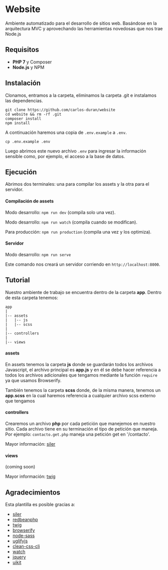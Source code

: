 # Website
Ambiente automatizado para el desarrollo de sitios web.
Basándose en la arquitectura MVC y aprovechando las herramientas novedosas
que nos trae Node.js

## Requisitos
- **PHP 7** y Composer
- **Node.js** y NPM

## Instalación
Clonamos, entramos a la carpeta, eliminamos la carpeta .git e instalamos las dependencias.
```
git clone https://github.com/carlos-duran/website
cd website && rm -rf .git
composer install
npm install
```
A continuación haremos una copia de `.env.example` a `.env`.
```
cp .env.example .env
```
Luego abrimos este nuevo archivo `.env` para ingresar la información sensible
como, por ejemplo, el acceso a la base de datos.


## Ejecución
Abrimos dos terminales: una para compilar los assets y la otra para el servidor.

#### Compilación de assets
Modo desarrollo: `npm run dev` (compila solo una vez).

Modo desarrollo: `npm run watch` (compila cuando se modifican).

Para producción: `npm run production` (compila una vez y los optimiza).

#### Servidor
Modo desarrollo: `npm run serve`

Este comando nos creará un servidor corriendo en `http://localhost:8000`.


## Tutorial
Nuestro ambiente de trabajo se encuentra dentro de la carpeta **app**.
Dentro de esta carpeta tenemos:
```
app
|
|-- assets
|   |-- js
|   |-- scss
|
|-- controllers
|
|-- views
```

#### assets
En assets tenemos la carpeta **js** donde se guardarán todos los archivos Javascript,
el archivo principal es **app.js** y en él se debe hacer referencia a todos los archivos
adicionales que tengamos mediante la función `require` ya que usamos Browserify.

También tenemos la carpeta **scss** donde, de la misma manera, tenemos un **app.scss**
en la cual haremos referencia a cualquier archivo scss externo que tengamos

#### controllers
Crearemos un archivo **php** por cada petición que manejemos en nuestro sitio.
Cada archivo tiene en su terminación el tipo de petición que maneja.
Por ejemplo: `contacto.get.php` maneja una petición get en '/contacto'.

Mayor información: [siler](https://github.com/leocavalcante/siler)

#### views
(coming soon)

Mayor información: [twig](http://twig.sensiolabs.org/documentation)


## Agradecimientos
Esta plantilla es posible gracias a:
* [siler](https://github.com/leocavalcante/siler)
* [redbeanphp](https://github.com/gabordemooij/redbean)
* [twig](https://github.com/twigphp/Twig)
* [browserify](http://browserify.org/)
* [node-sass](https://github.com/sass/node-sass)
* [uglifyjs](https://github.com/mishoo/UglifyJS)
* [clean-css-cli](https://github.com/jakubpawlowicz/clean-css-cli)
* [watch](https://github.com/mikeal/watch)
* [jquery](https://github.com/jquery/jquery)
* [uikit](https://github.com/uikit/uikit)
